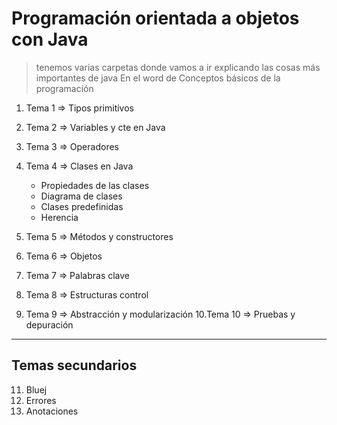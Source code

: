 # Programación orientada a objetos con Java
>  tenemos varias carpetas donde vamos a ir explicando las cosas más importantes de java 
> En el word de Conceptos básicos de la programación

1. Tema 1 => Tipos primitivos
2. Tema 2 => Variables y cte en Java
3. Tema 3 => Operadores
4. Tema 4 => Clases en Java
    - Propiedades de las clases
    - Diagrama de clases
    - Clases predefinidas
    - Herencia
  
5. Tema 5 => Métodos y constructores 
6. Tema 6 => Objetos
7. Tema 7 => Palabras clave
8. Tema 8 => Estructuras control
9. Tema 9 => Abstracción y modularización
10.Tema 10 => Pruebas y depuración
------
## Temas secundarios
11. Bluej
12. Errores
13. Anotaciones
